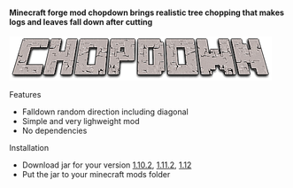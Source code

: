 #### Minecraft forge mod chopdown brings realistic tree chopping that makes logs and leaves fall down after cutting

![](web/logo.png)

Features
+ Falldown random direction including diagonal
+ Simple and very lighweight mod
+ No dependencies

Installation
+ Download jar for your version [1.10.2](builds/1.10.2/bin/chopdown-1.0.0-1.10.2.jar?raw=true), [1.11.2](builds/1.11.2/bin/chopdown-1.0.0-1.11.2.jar?raw=true), [1.12](builds/1.12/bin/chopdown-1.0.0-1.12.jar?raw=true)
+ Put the jar to your minecraft mods folder
